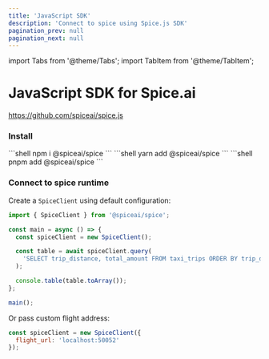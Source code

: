```yaml
---
title: 'JavaScript SDK'
description: 'Connect to spice using Spice.js SDK'
pagination_prev: null
pagination_next: null
---
```


import Tabs from '@theme/Tabs';
import TabItem from '@theme/TabItem';

# JavaScript SDK for Spice.ai

https://github.com/spiceai/spice.js

### Install

<Tabs>
  <TabItem value="npm" label="npm" default>
    ```shell
    npm i @spiceai/spice
    ```
  </TabItem>
  <TabItem value="yarn" label="yarn">
    ```shell
    yarn add @spiceai/spice
    ```
  </TabItem>
  <TabItem value="pnpm" label="pnpm">
    ```shell
    pnpm add @spiceai/spice
    ```
  </TabItem>
</Tabs>

### Connect to spice runtime

Create a `SpiceClient` using default configuration:

```js
import { SpiceClient } from '@spiceai/spice';

const main = async () => {
  const spiceClient = new SpiceClient();

  const table = await spiceClient.query(
    'SELECT trip_distance, total_amount FROM taxi_trips ORDER BY trip_distance DESC LIMIT 10;'
  );

  console.table(table.toArray());
};

main();
```

Or pass custom flight address:

```js
const spiceClient = new SpiceClient({
  flight_url: 'localhost:50052'
});
```

